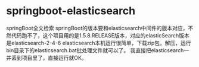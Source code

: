 # springboot-elasticsearch
springBoot全文检索
springBoot的版本要和elasticsearch中间件的版本对应，不然代码跑不了，这个项目用的是1.5.8.RELEASE版本，对应的elasticSearch版本是elasticsearch-2-4-6
elasticsearch本机运行很简单，下载zip包，解压，运行bin目录下的elasticsearch.bat批处理文件就可以了。
我直接把elasticsearch一并丢到项目里了。直接运行就OK。
